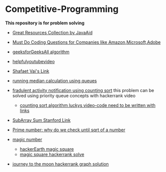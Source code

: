 # Competitive-Programming
__This repository is for problem solving__ 
- [Great Resources Collection by JavaAid](https://www.facebook.com/notes/coding-interview-preparation/coding-interview-preparation-resources/645177419347341/)
- [Must Do Coding Questions for Companies like Amazon,Microsoft,Adobe](https://www.geeksforgeeks.org/must-do-coding-questions-for-companies-like-amazon-microsoft-adobe/#stack) 
- [geeksforGeeksAll algorithm](https://www.geeksforgeeks.org/fundamentals-of-algorithms/)
- [helpfulyoutubevideo](https://youtu.be/bVKHRtafgPc)

- [Shafaet Vai's Link](http://www.shafaetsplanet.com/)
- [running median calculation using queues](https://www.youtube.com/watch?v=VmogG01IjYc)
- [fradulent activity notification using counting sort](https://jjromi.github.io/2017/lucky_45/) this problem can be solved using priority queue concepts with hackerrank video
  - [counting sort algorithm luckys video-code need to be written with links](https://www.youtube.com/watch?v=pEJiGC-ObQE)
- [SubArray Sum Stanford Link](https://web.stanford.edu/class/cs9/sample_probs/SubarraySums.pdf)
- [Prime number: why do we check until sqrt of a number](http://www.counton.org/explorer/primes/checking-if-a-number-is-prime/)
- [magic number](https://introcs.cs.princeton.edu/java/14array/MagicSquare.java.html)
  - [hackerEarth magic square](https://www.hackerearth.com/practice/notes/magic-square/)
  - [magic square hackerrank solve](https://devalice.tistory.com/71)
- [journey to the moon hackerrank graph solution](https://abskmj.github.io/notes/posts/solutions/hackerrank/algorithms/graph-theory/journey-to-the-moon/)
